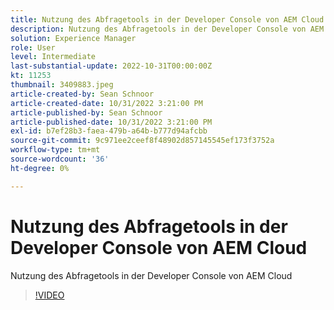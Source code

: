 ```yaml
---
title: Nutzung des Abfragetools in der Developer Console von AEM Cloud
description: Nutzung des Abfragetools in der Developer Console von AEM Cloud
solution: Experience Manager
role: User
level: Intermediate
last-substantial-update: 2022-10-31T00:00:00Z
kt: 11253
thumbnail: 3409883.jpeg
article-created-by: Sean Schnoor
article-created-date: 10/31/2022 3:21:00 PM
article-published-by: Sean Schnoor
article-published-date: 10/31/2022 3:21:00 PM
exl-id: b7ef28b3-faea-479b-a64b-b777d94afcbb
source-git-commit: 9c971ee2ceef8f48902d857145545ef173f3752a
workflow-type: tm+mt
source-wordcount: '36'
ht-degree: 0%

---
```


# Nutzung des Abfragetools in der Developer Console von AEM Cloud

Nutzung des Abfragetools in der Developer Console von AEM Cloud

>[!VIDEO](https://video.tv.adobe.com/v/3409883/?quality=12&learn=on)
